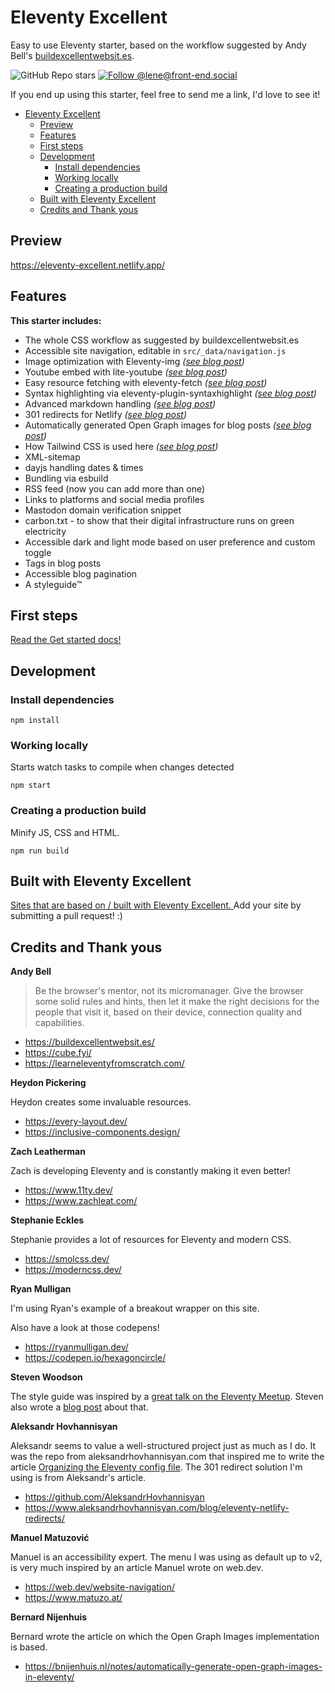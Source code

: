 # Eleventy Excellent

Easy to use Eleventy starter, based on the workflow suggested by Andy Bell's [buildexcellentwebsit.es](https://buildexcellentwebsit.es/).

![GitHub Repo stars](https://img.shields.io/github/stars/madrilene/eleventy-excellent?style=flat-square&logo=github&logoColor=white&label=GitHub%20stars)
[![Follow @lene@front-end.social](https://img.shields.io/mastodon/follow/109292536543732634?domain=https%3A%2F%2Ffront-end.social&style=flat-square&logo=Mastodon&logoColor=white&labelColor=%235B4BE1)](https://front-end.social/@lene)

If you end up using this starter, feel free to send me a link, I'd love to see it!

- [Eleventy Excellent](#eleventy-excellent)
	- [Preview](#preview)
	- [Features](#features)
	- [First steps](#first-steps)
	- [Development](#development)
		- [Install dependencies](#install-dependencies)
		- [Working locally](#working-locally)
		- [Creating a production build](#creating-a-production-build)
	- [Built with Eleventy Excellent](#built-with-eleventy-excellent)
	- [Credits and Thank yous](#credits-and-thank-yous)

## Preview

https://eleventy-excellent.netlify.app/

## Features

**This starter includes:**

- The whole CSS workflow as suggested by buildexcellentwebsit.es
- Accessible site navigation, editable in `src/_data/navigation.js`
- Image optimization with Eleventy-img _([see blog post](https://eleventy-excellent.netlify.app/blog/post-with-an-image/))_
- Youtube embed with lite-youtube _([see blog post](https://eleventy-excellent.netlify.app/blog/post-with-a-video/))_
- Easy resource fetching with eleventy-fetch _([see blog post](https://eleventy-excellent.netlify.app/blog/post-with-fetched-content/))_
- Syntax highlighting via eleventy-plugin-syntaxhighlight _([see blog post](https://eleventy-excellent.netlify.app/blog/post-with-some-code/))_
- Advanced markdown handling _([see blog post](https://eleventy-excellent.netlify.app/blog/post-with-all-the-markdown/))_
- 301 redirects for Netlify _([see blog post](https://eleventy-excellent.netlify.app/blog/post-with-301-redirects/))_
- Automatically generated Open Graph images for blog posts _([see blog post](https://eleventy-excellent.netlify.app/blog/open-graph-images/))_
- How Tailwind CSS is used here _([see blog post](https://eleventy-excellent.netlify.app/blog/what-is-tailwind-css-doing-here/))_
- XML-sitemap
- dayjs handling dates & times
- Bundling via esbuild
- RSS feed (now you can add more than one)
- Links to platforms and social media profiles
- Mastodon domain verification snippet
- carbon.txt - to show that their digital infrastructure runs on green electricity
- Accessible dark and light mode based on user preference and custom toggle
- Tags in blog posts
- Accessible blog pagination
- A styleguide™

## First steps

[Read the Get started docs!](https://eleventy-excellent.netlify.app/get-started/)

## Development

### Install dependencies

```
npm install
```

### Working locally

Starts watch tasks to compile when changes detected

```
npm start
```

### Creating a production build

Minify JS, CSS and HTML.

```
npm run build
```

## Built with Eleventy Excellent

[Sites that are based on / built with Eleventy Excellent. ](https://eleventy-excellent.netlify.app/built-with/)
Add your site by submitting a pull request! :)

## Credits and Thank yous

**Andy Bell**

> Be the browser's mentor, not its micromanager. Give the browser some solid rules and hints, then let it make the right decisions for the people that visit it, based on their device, connection quality and capabilities.

- https://buildexcellentwebsit.es/
- https://cube.fyi/
- https://learneleventyfromscratch.com/

**Heydon Pickering**

Heydon creates some invaluable resources.

- https://every-layout.dev/
- https://inclusive-components.design/

**Zach Leatherman**

Zach is developing Eleventy and is constantly making it even better!

- https://www.11ty.dev/
- https://www.zachleat.com/

**Stephanie Eckles**

Stephanie provides a lot of resources for Eleventy and modern CSS.

- https://smolcss.dev/
- https://moderncss.dev/

**Ryan Mulligan**

I'm using Ryan's example of a breakout wrapper on this site.

Also have a look at those codepens!

- https://ryanmulligan.dev/
- https://codepen.io/hexagoncircle/

**Steven Woodson**

The style guide was inspired by a [great talk on the Eleventy Meetup](https://www.youtube.com/watch?v=3mhA2bH6q8s). Steven also wrote a [blog post](https://stevenwoodson.com/blog/eleventy-style-guide-generator-step-by-step-guide-adding-to-an-existing-site/) about that.

**Aleksandr Hovhannisyan**

Aleksandr seems to value a well-structured project just as much as I do. It was the repo from aleksandrhovhannisyan.com that inspired me to write the article [Organizing the Eleventy config file](https://www.lenesaile.com/en/blog/organizing-the-eleventy-config-file/). The 301 redirect solution I'm using is from Aleksandr's article.

- https://github.com/AleksandrHovhannisyan
- https://www.aleksandrhovhannisyan.com/blog/eleventy-netlify-redirects/

**Manuel Matuzović**

Manuel is an accessibility expert. The menu I was using as default up to v2, is very much inspired by an article Manuel wrote on web.dev.

- https://web.dev/website-navigation/
- https://www.matuzo.at/

**Bernard Nijenhuis**

Bernard wrote the article on which the Open Graph Images implementation is based.

- https://bnijenhuis.nl/notes/automatically-generate-open-graph-images-in-eleventy/
